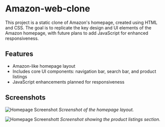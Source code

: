 # Amazon-web-clone  
This project is a static clone of Amazon's homepage, created using HTML and CSS. The goal is to replicate the key design and UI elements of the Amazon homepage, with future plans to add JavaScript for enhanced responsiveness.

## Features
- Amazon-like homepage layout
- Includes core UI components: navigation bar, search bar, and product listings
- JavaScript enhancements planned for responsiveness
## Screenshots
![Homepage Screenshot](Screenshot(3).png)
*Screenshot of the homepage layout.*

![Homepage Screenshott](Screenshot(4).png)
*Screenshot showing the product listings section.*
